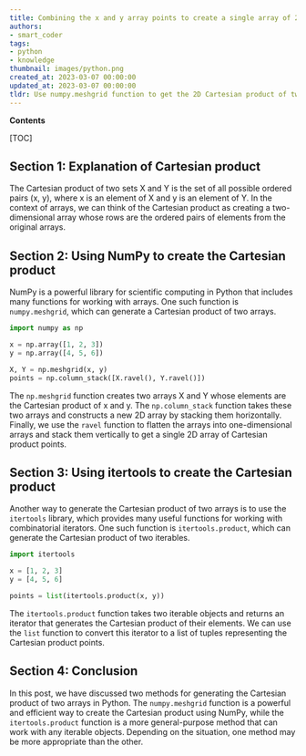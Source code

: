 ```yaml
---
title: Combining the x and y array points to create a single array of 2d points using the cartesian product method
authors:
- smart_coder
tags:
- python
- knowledge
thumbnail: images/python.png
created_at: 2023-03-07 00:00:00
updated_at: 2023-03-07 00:00:00
tldr: Use numpy.meshgrid function to get the 2D Cartesian product of two arrays x and y in Python.
---
```


**Contents**

[TOC]

## Section 1: Explanation of Cartesian product

The Cartesian product of two sets X and Y is the set of all possible ordered pairs (x, y), where x is an element of X and y is an element of Y. In the context of arrays, we can think of the Cartesian product as creating a two-dimensional array whose rows are the ordered pairs of elements from the original arrays. 

## Section 2: Using NumPy to create the Cartesian product

NumPy is a powerful library for scientific computing in Python that includes many functions for working with arrays. One such function is `numpy.meshgrid`, which can generate a Cartesian product of two arrays. 

```python
import numpy as np

x = np.array([1, 2, 3])
y = np.array([4, 5, 6])

X, Y = np.meshgrid(x, y)
points = np.column_stack([X.ravel(), Y.ravel()])
```

The `np.meshgrid` function creates two arrays X and Y whose elements are the Cartesian product of x and y. The `np.column_stack` function takes these two arrays and constructs a new 2D array by stacking them horizontally. Finally, we use the `ravel` function to flatten the arrays into one-dimensional arrays and stack them vertically to get a single 2D array of Cartesian product points.


## Section 3: Using itertools to create the Cartesian product

Another way to generate the Cartesian product of two arrays is to use the `itertools` library, which provides many useful functions for working with combinatorial iterators. One such function is `itertools.product`, which can generate the Cartesian product of two iterables.

```python
import itertools

x = [1, 2, 3]
y = [4, 5, 6]

points = list(itertools.product(x, y))
```

The `itertools.product` function takes two iterable objects and returns an iterator that generates the Cartesian product of their elements. We can use the `list` function to convert this iterator to a list of tuples representing the Cartesian product points.


## Section 4: Conclusion

In this post, we have discussed two methods for generating the Cartesian product of two arrays in Python. The `numpy.meshgrid` function is a powerful and efficient way to create the Cartesian product using NumPy, while the `itertools.product` function is a more general-purpose method that can work with any iterable objects. Depending on the situation, one method may be more appropriate than the other.
